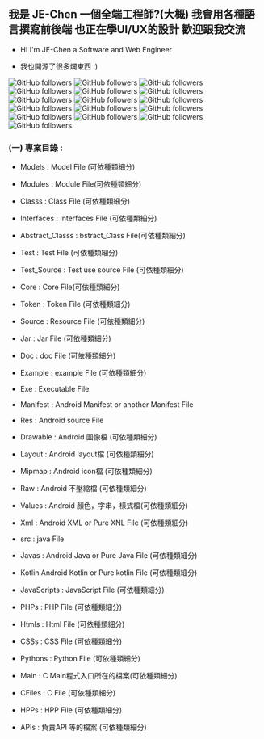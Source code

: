## 我是 JE-Chen 一個全端工程師?(大概) 我會用各種語言撰寫前後端 也正在學UI/UX的設計 歡迎跟我交流

* HI I'm JE-Chen a Software and Web Engineer

*  我也開源了很多爛東西 :)

<img alt="GitHub followers" src="https://img.shields.io/badge/Program use-Java-green">
<img alt="GitHub followers" src="https://img.shields.io/badge/Program use-C-green">
<img alt="GitHub followers" src="https://img.shields.io/badge/Program use-C++-green">
<img alt="GitHub followers" src="https://img.shields.io/badge/Program use-Python-green">
<img alt="GitHub followers" src="https://img.shields.io/badge/Program use-PHP-green">
<img alt="GitHub followers" src="https://img.shields.io/badge/Program use-JavaScript-green">
<img alt="GitHub followers" src="https://img.shields.io/badge/Program use-R-green">
<img alt="GitHub followers" src="https://img.shields.io/badge/Program use-CShape-green">

<img alt="GitHub followers" src="https://img.shields.io/badge/Web UI use-HTML5-green">
<img alt="GitHub followers" src="https://img.shields.io/badge/Web UI use-CSS-green">
<img alt="GitHub followers" src="https://img.shields.io/badge/Web UI use-BootStrap-green">

<img alt="GitHub followers" src="https://img.shields.io/badge/Learning use-Rust-red">
<img alt="GitHub followers" src="https://img.shields.io/badge/Learning use-Ruby-red">
<img alt="GitHub followers" src="https://img.shields.io/badge/Learning use-Go-red">
<img alt="GitHub followers" src="https://img.shields.io/badge/Learning use-Elixir-red">
<img alt="GitHub followers" src="https://img.shields.io/badge/Learning use-CUDA-red">

### (一) 專案目錄 :

* Models : Model File (可依種類細分)

* Modules : Module File(可依種類細分)

* Classs : Class File (可依種類細分)

* Interfaces : Interfaces File (可依種類細分)

* Abstract_Classs : bstract_Class File(可依種類細分)

* Test : Test File (可依種類細分)

* Test_Source : Test use source File (可依種類細分)

* Core : Core File(可依種類細分)

* Token : Token File (可依種類細分)

* Source : Resource File (可依種類細分)

* Jar : Jar File (可依種類細分)

* Doc : doc File (可依種類細分)

* Example : example File (可依種類細分)

* Exe : Executable File

* Manifest : Android Manifest or another Manifest File

* Res : Android source File

* Drawable : Android 圖像檔 (可依種類細分)

* Layout : Android layout檔 (可依種類細分)

* Mipmap : Android icon檔 (可依種類細分)

* Raw : Android 不壓縮檔 (可依種類細分)

* Values : Android 顏色，字串，樣式檔(可依種類細分)

* Xml : Android XML or Pure XNL File (可依種類細分)

* src : java File 

* Javas : Android Java  or Pure Java File (可依種類細分)

* Kotlin Android Kotlin  or Pure kotlin File (可依種類細分)

* JavaScripts : JavaScript File (可依種類細分)

* PHPs : PHP File (可依種類細分)

* Htmls : Html File (可依種類細分)

* CSSs : CSS File (可依種類細分)

* Pythons : Python File (可依種類細分)

* Main : C Main程式入口所在的檔案(可依種類細分)

* CFiles : C File (可依種類細分)

* HPPs : HPP File  (可依種類細分)

* APIs : 負責API 等的檔案 (可依種類細分)
